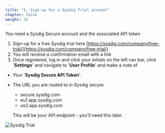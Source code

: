 ```yaml
---
title: "1. Sign-up for a Sysdig Trial account"
chapter: false
weight: 10
---
```


You need a Sysdig Secure account and the associated API token

1. Sign-up for a free Sysdig trial here [https://sysdig.com/company/free-trial/](https://sysdig.com/company/free-trial/)  
2. You will receive a confirmation email with a link
3. Once registered, log in and click your initials on the left nav bar, click '**Settings**' and navigate to '**User Profile**' and make a note of

 - Your '**Sysdig Secure API Token**'.
 - The URL you are routed to in Sysdig secure

     - secure.sysdig.com
     - eu1.app.sysdig.com
     - us2.app.sysdig.com

     This will be your API endpoint - you'll need this later.

![Sysdig Trial](/images/10_prerequisites/sysdig_trial.png)
